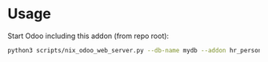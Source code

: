 # Usage

Start Odoo including this addon (from repo root):

```bash
python3 scripts/nix_odoo_web_server.py --db-name mydb --addon hr_personal_equipment_request_tier_validation
```
